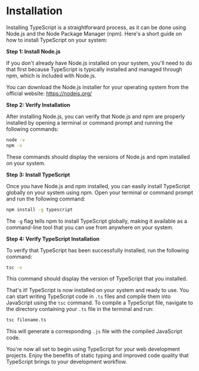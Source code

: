 # Installation 

Installing TypeScript is a straightforward process, as it can be done using Node.js and the Node Package Manager (npm). Here's a short guide on how to install TypeScript on your system:

**Step 1: Install Node.js**

If you don't already have Node.js installed on your system, you'll need to do that first because TypeScript is typically installed and managed through npm, which is included with Node.js.

You can download the Node.js installer for your operating system from the official website: https://nodejs.org/

**Step 2: Verify Installation**

After installing Node.js, you can verify that Node.js and npm are properly installed by opening a terminal or command prompt and running the following commands:

```bash
node -v
npm -v
```

These commands should display the versions of Node.js and npm installed on your system.

**Step 3: Install TypeScript**

Once you have Node.js and npm installed, you can easily install TypeScript globally on your system using npm. Open your terminal or command prompt and run the following command:

```bash
npm install -g typescript
```

The `-g` flag tells npm to install TypeScript globally, making it available as a command-line tool that you can use from anywhere on your system.

**Step 4: Verify TypeScript Installation**

To verify that TypeScript has been successfully installed, run the following command:

```bash
tsc -v
```

This command should display the version of TypeScript that you installed.

That's it! TypeScript is now installed on your system and ready to use. You can start writing TypeScript code in `.ts` files and compile them into JavaScript using the `tsc` command. To compile a TypeScript file, navigate to the directory containing your `.ts` file in the terminal and run:

```bash
tsc filename.ts
```

This will generate a corresponding `.js` file with the compiled JavaScript code.

You're now all set to begin using TypeScript for your web development projects. Enjoy the benefits of static typing and improved code quality that TypeScript brings to your development workflow.